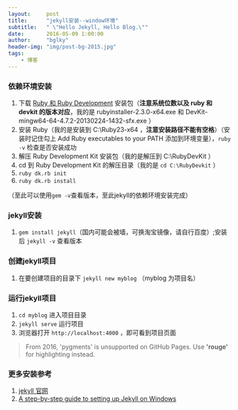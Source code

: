 ```yaml
---
layout:     post
title:      "jekyll安装--window环境"
subtitle:   " \"Hello Jekyll, Hello Blog.\""
date:       2016-05-09 1:00:00
author:     "bglky"
header-img: "img/post-bg-2015.jpg"
tags:
    - 博客
---
```



### 依赖环境安装

 1. 下载 [Ruby 和 Ruby Development][1] 安装包（**注意系统位数以及 ruby 和 devkit 的版本对应**，我的是 rubyinstaller-2.3.0-x64.exe 和 DevKit-mingw64-64-4.7.2-20130224-1432-sfx.exe ）
 2. 安装 Ruby（我的是安装到 C:\Ruby23-x64 ，**注意安装路径不能有空格**）（安装时记住勾上  Add Ruby executables to your PATH 添加到环境变量），`ruby -v` 检查是否安装成功
 3. 解压 Ruby Development Kit 安装包（我的是解压到 C:\RubyDevKit ）
 4. cd 到 Ruby Development Kit 的解压目录（我的是 `cd C:\RubyDevkit` ）
 5. `ruby dk.rb init`
 6. `ruby dk.rb install`
 
（至此可以使用`gem -v`查看版本，至此jekyll的依赖环境安装完成）


### jekyll安装

 1.  `gem install jekyll`（国内可能会被墙，可换淘宝镜像，请自行百度）;安装后 `jekyll -v` 查看版本

### 创建jekyll项目

 1. 在要创建项目的目录下
   `jekyll new myblog` （myblog 为项目名）

### 运行jekyll项目
 1. `cd myblog` 进入项目目录
 2. `jekyll serve` 运行项目
 3. 浏览器打开  `http://localhost:4000`  ，即可看到项目页面

> From 2016, 'pygments' is unsupported on GitHub Pages. Use **'rouge'** for highlighting instead.

### 更多安装参考
 1. [jekyll 官网][2]
 2. [A step-by-step guide to setting up Jekyll on Windows][3]


  [1]: http://rubyinstaller.org/downloads/
  [2]: https://jekyllrb.com/
  [3]: http://jekyll-windows.juthilo.com/
